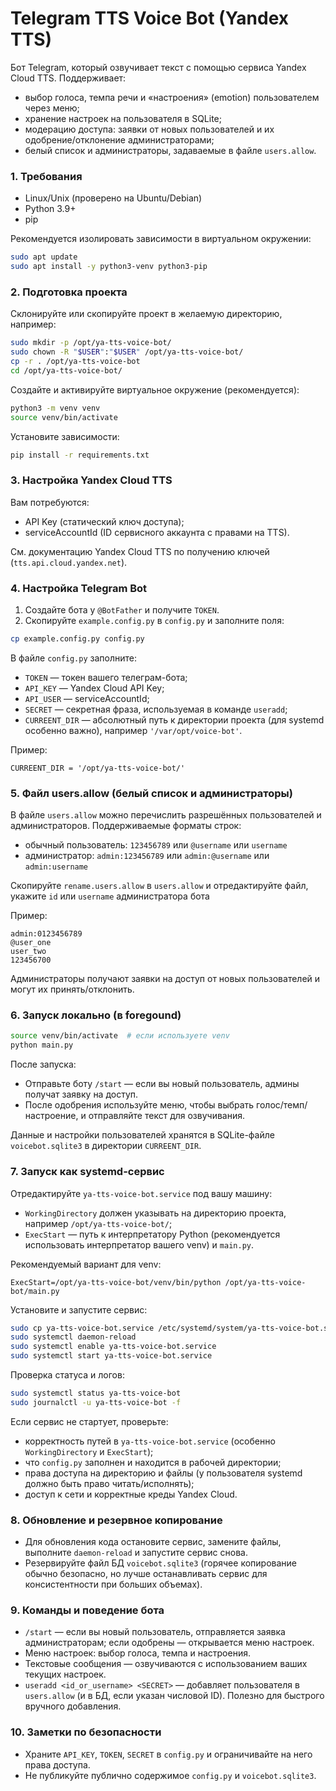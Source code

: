 # Telegram TTS Voice Bot (Yandex TTS)

Бот Telegram, который озвучивает текст с помощью сервиса Yandex Cloud TTS. Поддерживает:
- выбор голоса, темпа речи и «настроения» (emotion) пользователем через меню;
- хранение настроек на пользователя в SQLite;
- модерацию доступа: заявки от новых пользователей и их одобрение/отклонение администраторами;
- белый список и администраторы, задаваемые в файле `users.allow`.

### 1. Требования
- Linux/Unix (проверено на Ubuntu/Debian)
- Python 3.9+
- pip

Рекомендуется изолировать зависимости в виртуальном окружении:
```bash
sudo apt update
sudo apt install -y python3-venv python3-pip
```

### 2. Подготовка проекта
Склонируйте или скопируйте проект в желаемую директорию, например:
```bash
sudo mkdir -p /opt/ya-tts-voice-bot/
sudo chown -R "$USER":"$USER" /opt/ya-tts-voice-bot/
cp -r . /opt/ya-tts-voice-bot
cd /opt/ya-tts-voice-bot/
```

Создайте и активируйте виртуальное окружение (рекомендуется):
```bash
python3 -m venv venv
source venv/bin/activate
```

Установите зависимости:
```bash
pip install -r requirements.txt
```

### 3. Настройка Yandex Cloud TTS
Вам потребуются:
- API Key (статический ключ доступа);
- serviceAccountId (ID сервисного аккаунта с правами на TTS).

См. документацию Yandex Cloud TTS по получению ключей (`tts.api.cloud.yandex.net`).

### 4. Настройка Telegram Bot
1. Создайте бота у `@BotFather` и получите `TOKEN`.
2. Скопируйте `example.config.py` в `config.py` и заполните поля:

```bash
cp example.config.py config.py
```

В файле `config.py` заполните:
- `TOKEN` — токен вашего телеграм-бота;
- `API_KEY` — Yandex Cloud API Key;
- `API_USER` — serviceAccountId;
- `SECRET` — секретная фраза, используемая в команде `useradd`;
- `CURREENT_DIR` — абсолютный путь к директории проекта (для systemd особенно важно), например `'/var/opt/voice-bot'`.

Пример:
```
CURREENT_DIR = '/opt/ya-tts-voice-bot/'
```

### 5. Файл users.allow (белый список и администраторы)
В файле `users.allow` можно перечислить разрешённых пользователей и администраторов. Поддерживаемые форматы строк:
- обычный пользователь: `123456789` или `@username` или `username`
- администратор: `admin:123456789` или `admin:@username` или `admin:username`

Скопируйте `rename.users.allow` в `users.allow` и отредактируйте файл, укажите `id` или `username` администратора бота

Пример:
```
admin:0123456789
@user_one
user_two
123456700
```

Администраторы получают заявки на доступ от новых пользователей и могут их принять/отклонить.

### 6. Запуск локально (в foregound)
```bash
source venv/bin/activate  # если используете venv
python main.py
```

После запуска:
- Отправьте боту `/start` — если вы новый пользователь, админы получат заявку на доступ.
- После одобрения используйте меню, чтобы выбрать голос/темп/настроение, и отправляйте текст для озвучивания.

Данные и настройки пользователей хранятся в SQLite-файле `voicebot.sqlite3` в директории `CURREENT_DIR`.

### 7. Запуск как systemd-сервис
Отредактируйте `ya-tts-voice-bot.service` под вашу машину:
- `WorkingDirectory` должен указывать на директорию проекта, например `/opt/ya-tts-voice-bot/`;
- `ExecStart` — путь к интерпретатору Python (рекомендуется использовать интерпретатор вашего venv) и `main.py`.

Рекомендуемый вариант для venv:
```
ExecStart=/opt/ya-tts-voice-bot/venv/bin/python /opt/ya-tts-voice-bot/main.py
```

Установите и запустите сервис:
```bash
sudo cp ya-tts-voice-bot.service /etc/systemd/system/ya-tts-voice-bot.service
sudo systemctl daemon-reload
sudo systemctl enable ya-tts-voice-bot.service
sudo systemctl start ya-tts-voice-bot.service
```

Проверка статуса и логов:
```bash
sudo systemctl status ya-tts-voice-bot
sudo journalctl -u ya-tts-voice-bot -f
```

Если сервис не стартует, проверьте:
- корректность путей в `ya-tts-voice-bot.service` (особенно `WorkingDirectory` и `ExecStart`);
- что `config.py` заполнен и находится в рабочей директории;
- права доступа на директорию и файлы (у пользователя systemd должно быть право читать/исполнять);
- доступ к сети и корректные креды Yandex Cloud.

### 8. Обновление и резервное копирование
- Для обновления кода остановите сервис, замените файлы, выполните `daemon-reload` и запустите сервис снова.
- Резервируйте файл БД `voicebot.sqlite3` (горячее копирование обычно безопасно, но лучше останавливать сервис для консистентности при больших объемах).

### 9. Команды и поведение бота
- `/start` — если вы новый пользователь, отправляется заявка администраторам; если одобрены — открывается меню настроек.
- Меню настроек: выбор голоса, темпа и настроения.
- Текстовые сообщения — озвучиваются с использованием ваших текущих настроек.
- `useradd <id_or_username> <SECRET>` — добавляет пользователя в `users.allow` (и в БД, если указан числовой ID). Полезно для быстрого вручного добавления.

### 10. Заметки по безопасности
- Храните `API_KEY`, `TOKEN`, `SECRET` в `config.py` и ограничивайте на него права доступа.
- Не публикуйте публично содержимое `config.py` и `voicebot.sqlite3`.